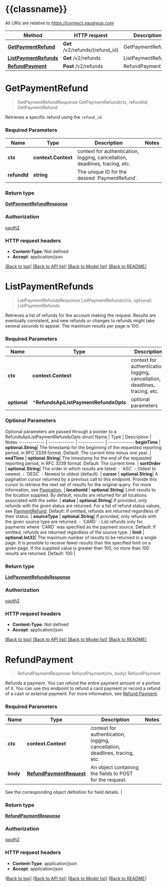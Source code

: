 # {{classname}}

All URIs are relative to *https://connect.squareup.com*

Method | HTTP request | Description
------------- | ------------- | -------------
[**GetPaymentRefund**](RefundsApi.md#GetPaymentRefund) | **Get** /v2/refunds/{refund_id} | GetPaymentRefund
[**ListPaymentRefunds**](RefundsApi.md#ListPaymentRefunds) | **Get** /v2/refunds | ListPaymentRefunds
[**RefundPayment**](RefundsApi.md#RefundPayment) | **Post** /v2/refunds | RefundPayment

# **GetPaymentRefund**
> GetPaymentRefundResponse GetPaymentRefund(ctx, refundId)
GetPaymentRefund

Retrieves a specific refund using the `refund_id`.

### Required Parameters

Name | Type | Description  | Notes
------------- | ------------- | ------------- | -------------
 **ctx** | **context.Context** | context for authentication, logging, cancellation, deadlines, tracing, etc.
  **refundId** | **string**| The unique ID for the desired &#x60;PaymentRefund&#x60;. | 

### Return type

[**GetPaymentRefundResponse**](GetPaymentRefundResponse.md)

### Authorization

[oauth2](../README.md#oauth2)

### HTTP request headers

 - **Content-Type**: Not defined
 - **Accept**: application/json

[[Back to top]](#) [[Back to API list]](../README.md#documentation-for-api-endpoints) [[Back to Model list]](../README.md#documentation-for-models) [[Back to README]](../README.md)

# **ListPaymentRefunds**
> ListPaymentRefundsResponse ListPaymentRefunds(ctx, optional)
ListPaymentRefunds

Retrieves a list of refunds for the account making the request.  Results are eventually consistent, and new refunds or changes to refunds might take several seconds to appear.  The maximum results per page is 100.

### Required Parameters

Name | Type | Description  | Notes
------------- | ------------- | ------------- | -------------
 **ctx** | **context.Context** | context for authentication, logging, cancellation, deadlines, tracing, etc.
 **optional** | ***RefundsApiListPaymentRefundsOpts** | optional parameters | nil if no parameters

### Optional Parameters
Optional parameters are passed through a pointer to a RefundsApiListPaymentRefundsOpts struct
Name | Type | Description  | Notes
------------- | ------------- | ------------- | -------------
 **beginTime** | **optional.String**| The timestamp for the beginning of the requested reporting period, in RFC 3339 format.  Default: The current time minus one year. | 
 **endTime** | **optional.String**| The timestamp for the end of the requested reporting period, in RFC 3339 format.  Default: The current time. | 
 **sortOrder** | **optional.String**| The order in which results are listed: - &#x60;ASC&#x60; - Oldest to newest. - &#x60;DESC&#x60; - Newest to oldest (default). | 
 **cursor** | **optional.String**| A pagination cursor returned by a previous call to this endpoint. Provide this cursor to retrieve the next set of results for the original query.  For more information, see [Pagination](https://developer.squareup.com/docs/basics/api101/pagination). | 
 **locationId** | **optional.String**| Limit results to the location supplied. By default, results are returned for all locations associated with the seller. | 
 **status** | **optional.String**| If provided, only refunds with the given status are returned. For a list of refund status values, see [PaymentRefund](entity:PaymentRefund).  Default: If omitted, refunds are returned regardless of their status. | 
 **sourceType** | **optional.String**| If provided, only refunds with the given source type are returned. - &#x60;CARD&#x60; - List refunds only for payments where &#x60;CARD&#x60; was specified as the payment source.  Default: If omitted, refunds are returned regardless of the source type. | 
 **limit** | **optional.Int32**| The maximum number of results to be returned in a single page.  It is possible to receive fewer results than the specified limit on a given page.  If the supplied value is greater than 100, no more than 100 results are returned.  Default: 100 | 

### Return type

[**ListPaymentRefundsResponse**](ListPaymentRefundsResponse.md)

### Authorization

[oauth2](../README.md#oauth2)

### HTTP request headers

 - **Content-Type**: Not defined
 - **Accept**: application/json

[[Back to top]](#) [[Back to API list]](../README.md#documentation-for-api-endpoints) [[Back to Model list]](../README.md#documentation-for-models) [[Back to README]](../README.md)

# **RefundPayment**
> RefundPaymentResponse RefundPayment(ctx, body)
RefundPayment

Refunds a payment. You can refund the entire payment amount or a portion of it. You can use this endpoint to refund a card payment or record a  refund of a cash or external payment. For more information, see [Refund Payment](https://developer.squareup.com/docs/payments-api/refund-payments).

### Required Parameters

Name | Type | Description  | Notes
------------- | ------------- | ------------- | -------------
 **ctx** | **context.Context** | context for authentication, logging, cancellation, deadlines, tracing, etc.
  **body** | [**RefundPaymentRequest**](RefundPaymentRequest.md)| An object containing the fields to POST for the request.

See the corresponding object definition for field details. | 

### Return type

[**RefundPaymentResponse**](RefundPaymentResponse.md)

### Authorization

[oauth2](../README.md#oauth2)

### HTTP request headers

 - **Content-Type**: application/json
 - **Accept**: application/json

[[Back to top]](#) [[Back to API list]](../README.md#documentation-for-api-endpoints) [[Back to Model list]](../README.md#documentation-for-models) [[Back to README]](../README.md)

